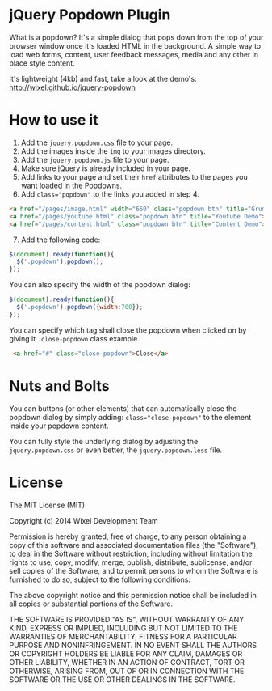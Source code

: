 jQuery Popdown Plugin
==============

What is a popdown? It's a simple dialog that pops down from the top of your browser window once it's loaded HTML in the background. A simple way to load web forms, content, user feedback messages, media and any other in place style content. 

It's lightweight (4kb) and fast, take a look at the demo's: http://wixel.github.io/jquery-popdown

# How to use it

1. Add the `jquery.popdown.css` file to your page.
2. Add the images inside the `img` to your images directory.
3. Add the `jquery.popdown.js` file to your page.
4. Make sure jQuery is already included in your page.
5. Add links to your page and set their `href` attributes to the pages you want loaded in the Popdowns. 
6. Add `class="popdown"` to the links you added in step 4.

```html
<a href="/pages/image.html" width="660" class="popdown btn" title="Grumpy Demo">Grumpy Demo</a>
<a href="/pages/youtube.html" class="popdown btn" title="Youtube Demo">Youtube Demo</a>
<a href="/pages/content.html" class="popdown btn" title="Content Demo">Content Demo</a>	
```

7. Add the following code:

```javascript
$(document).ready(function(){
  $('.popdown').popdown();
});
```
You can also specify the width of the popdown dialog:

```javascript
$(document).ready(function(){
  $('.popdown').popdown({width:700});
});
```
You can specify which tag shall close the popdown when clicked on by giving it `.close-popdown` class
example

```html
 <a href="#" class="close-popdown">Close</a>
```
# Nuts and Bolts

You can buttons (or other elements) that can automatically close the popdown dialog by simply adding: `class="close-popdown"` to the element inside your popdown content. 

You can fully style the underlying dialog by adjusting the `jquery.popdown.css` or even better, the `jquery.popdown.less` file. 

# License

The MIT License (MIT)

Copyright (c) 2014 Wixel Development Team

Permission is hereby granted, free of charge, to any person obtaining a copy of
this software and associated documentation files (the "Software"), to deal in
the Software without restriction, including without limitation the rights to
use, copy, modify, merge, publish, distribute, sublicense, and/or sell copies of
the Software, and to permit persons to whom the Software is furnished to do so,
subject to the following conditions:

The above copyright notice and this permission notice shall be included in all
copies or substantial portions of the Software.

THE SOFTWARE IS PROVIDED "AS IS", WITHOUT WARRANTY OF ANY KIND, EXPRESS OR
IMPLIED, INCLUDING BUT NOT LIMITED TO THE WARRANTIES OF MERCHANTABILITY, FITNESS
FOR A PARTICULAR PURPOSE AND NONINFRINGEMENT. IN NO EVENT SHALL THE AUTHORS OR
COPYRIGHT HOLDERS BE LIABLE FOR ANY CLAIM, DAMAGES OR OTHER LIABILITY, WHETHER
IN AN ACTION OF CONTRACT, TORT OR OTHERWISE, ARISING FROM, OUT OF OR IN
CONNECTION WITH THE SOFTWARE OR THE USE OR OTHER DEALINGS IN THE SOFTWARE.
